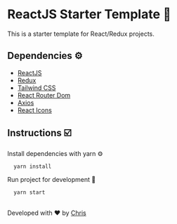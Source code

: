 
# ReactJS Starter Template 🚀

This is a starter template for React/Redux projects.

  
## Dependencies ⚙️

 - [ReactJS](https://reactjs.org/)
 - [Redux](https://redux.js.org/)
 - [Tailwind CSS](https://tailwindcss.com/)
 - [React Router Dom](https://reactrouter.com/web/guides/quick-start)
 - [Axios](https://axios-http.com/)
 - [React Icons](https://react-icons.github.io/react-icons)

  
## Instructions ☑️

Install dependencies with yarn ⚙️

```bash 
  yarn install
```

Run project for development 🚧

```bash 
  yarn start
```

## 
Developed with ❤️ by [Chris](https://github.com/Chris-specs)

  